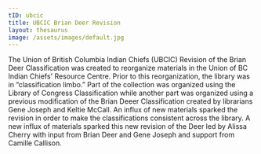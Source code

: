 ```yaml
---
tID: ubcic
title: UBCIC Brian Deer Revision
layout: thesaurus
image: /assets/images/default.jpg
---
```

The Union of British Columbia Indian Chiefs (UBCIC) Revision of the Brian Deer Classification was created to reorganize materials in the Union of BC Indian Chiefs' Resource Centre. Prior to this reorganization, the library was in “classification limbo.” Part of the collection was organized using the Library of Congress Classification while another part was organized using a previous modification of the Brian Deeer Classification created by librarians Gene Joseph and Keltie McCall. An  influx of new materials sparked the revision in order to make the classifications consistent across the library. A new influx of materials sparked this new revision of the Deer led by Alissa Cherry with input from Brian Deer and Gene Joseph and support from Camille Callison.